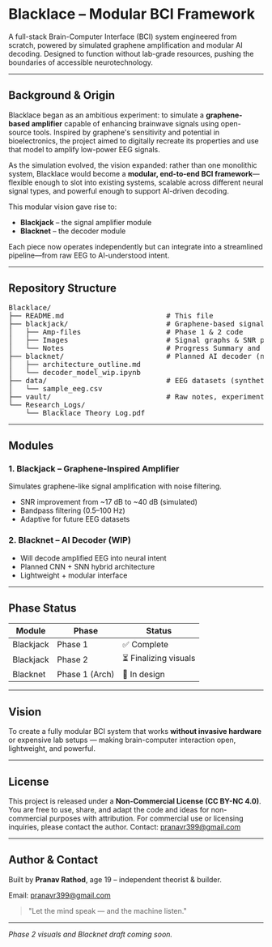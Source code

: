 # Blacklace – Modular BCI Framework

A full-stack Brain-Computer Interface (BCI) system engineered from scratch, powered by simulated graphene amplification and modular AI decoding. Designed to function without lab-grade resources, pushing the boundaries of accessible neurotechnology.

---

## Background & Origin

Blacklace began as an ambitious experiment: to simulate a **graphene-based amplifier** capable of enhancing brainwave signals using open-source tools. Inspired by graphene's sensitivity and potential in bioelectronics, the project aimed to digitally recreate its properties and use that model to amplify low-power EEG signals.

As the simulation evolved, the vision expanded: rather than one monolithic system, Blacklace would become a **modular, end-to-end BCI framework**—flexible enough to slot into existing systems, scalable across different neural signal types, and powerful enough to support AI-driven decoding.

This modular vision gave rise to:
- **Blackjack** – the signal amplifier module
- **Blacknet** – the decoder module

Each piece now operates independently but can integrate into a streamlined pipeline—from raw EEG to AI-understood intent.

---

## Repository Structure

<pre>
Blacklace/
├── README.md                        # This file
├── blackjack/                       # Graphene-based signal amplifier
│   ├── Amp-files                    # Phase 1 & 2 code
│   ├── Images                       # Signal graphs & SNR plots
│   └── Notes                        # Progress Summary and plan details
├── blacknet/                        # Planned AI decoder (neural intent)
│   ├── architecture_outline.md
│   └── decoder_model_wip.ipynb
├── data/                            # EEG datasets (synthetic + real)
│   └── sample_eeg.csv
├── vault/                           # Raw notes, experiments, sketches
└── Research_Logs/
    └── Blacklace_Theory_Log.pdf
</pre>

---

## Modules

### 1. **Blackjack** – Graphene-Inspired Amplifier
Simulates graphene-like signal amplification with noise filtering.
- SNR improvement from ~17 dB to ~40 dB (simulated)
- Bandpass filtering (0.5–100 Hz)
- Adaptive for future EEG datasets

### 2. **Blacknet** – AI Decoder (WIP)
- Will decode amplified EEG into neural intent
- Planned CNN + SNN hybrid architecture
- Lightweight + modular interface

---

## Phase Status

| Module    | Phase        | Status         |
|-----------|--------------|----------------|
| Blackjack | Phase 1      | ✅ Complete     |
| Blackjack | Phase 2      | ⏳ Finalizing visuals |
| Blacknet  | Phase 1 (Arch) | 🧠 In design   |

---

## Vision
To create a fully modular BCI system that works **without invasive hardware** or expensive lab setups — making brain-computer interaction open, lightweight, and powerful.

---

## License
This project is released under a **Non-Commercial License (CC BY-NC 4.0)**. You are free to use, share, and adapt the code and ideas for non-commercial purposes with attribution. For commercial use or licensing inquiries, please contact the author.
Contact: pranavr399@gmail.com

---

## Author & Contact
Built by **Pranav Rathod**, age 19 – independent theorist & builder.

Email: pranavr399@gmail.com

> "Let the mind speak — and the machine listen."

---

*Phase 2 visuals and Blacknet draft coming soon.*

